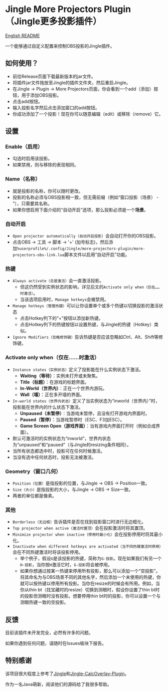 # Jingle More Projectors Plugin（Jingle更多投影插件）

[English README](https://github.com/Naturean/Jingle-MoreProjectors-Plugin/blob/main/README.md)

一个能够通过自定义配置来控制OBS投影的Jingle插件。

## 如何使用？

- 前往Release页面下载最新版本的jar文件。
- 将插件jar文件拖放至Jingle的插件文件夹，然后重启Jingle。
- 在Jingle -> Plugin -> More Projectors页面，你会看到一个add（添加）按钮，用于添加OBS投影。
- 点击add按钮。
- 输入投影名字然后点击添加窗口的add按钮。
- 你成功添加了一个投影！现在你可以随意编辑（edit）或移除（remove）它。

## 设置

### Enable（启用）

- 勾选时启用该投影。
- 如果禁用，则与移除的表现相同。

### Name（名称）

- 就是投影的名称，你可以随时更改。
- 投影的名称必须与OBS投影相一致，但无需前缀（例如“窗口投影（场景） - ”），只需要其名称。
- 如果你想启用下面介绍的“自动开启”选项，那么投影必须是一个**场景**。

### 自动开启

- `Open projector automatically（自动开启投影）`会自动打开你的OBS投影。
- 点击OBS -> 工具 -> 脚本 -> '+' (加号标志)，然后添加`%userprofile%/.config/Jingle/more-projectors-plugin/more-projectors-obs-link.lua`脚本文件以启用“自动开启”功能。

### 热键

- `Always activate（总是激活）`会一直激活投影。
    - 但这仍然受到实例状态的影响，详见后文的`Activate only when（仅在……时激活）`。
    - 当该选项启用时，`Manage hotkeys`会被禁用。
- `Manage hotkeys（管理热键）`可以让你设置单个或多个热键以切换投影的激活状态
  - 点击Hotkey列下的“+”按钮以添加新热键。
  - 点击Hotkey列下的热键按钮以设置热键，与Jingle的热键（Hotkey）类似。
- `Ignore Modifiers（忽略修饰键）`告诉热键是否应该忽略如Ctrl、Alt、Shift等修饰键。

### Activate only when（仅在……时激活）

- `Instance states（实例状态）`定义了投影能在什么实例状态下激活。
    - **Waiting（等待）**：实例未打开或未聚焦。
    - **Title（标题）**：在游戏的标题界面。
    - **In-World（世界内）**：正在一个世界内游玩。
    - **Wall（墙）**：正在多开墙的界面。
- `In-world states（世界内状态）`定义了当实例状态为“inworld（世界内）”时，投影能在世界内的什么状态下激活。
    - **Unpaused（未暂停）**：当游戏未暂停，且没有打开游戏内界面时。
    - **Paused（暂停）**：当游戏暂停时（ESC、F3加ESC）。
    - **Game Screen Open（游戏界面）**：当有游戏内界面打开时（例如合成界面）。
- 默认可激活时的实例状态为“inworld”，世界内状态为“unpaused”和“paused”（与Jingle的resizing条件相同）。
- 当所有状态都选中时，投影可在任何时候激活。
- 当没有选中任何状态时，投影无法被激活。

### Geometry（窗口几何）

- `Position（位置）`是指投影的位置，与Jingle -> OBS -> Position一致。
- `Size（大小）`是指投影的大小，与Jingle -> OBS -> Size一致。
- 两者的单位都是像素。

### 其他

- `Borderless（无边框）`告诉插件是否在找到投影窗口时进行无边框化。
- `Top projector when active（激活时置顶）`会在投影激活时将其置顶。
- `Minimize projector when inactive（停用时最小化）`会在投影停用时将其最小化。
- `Inactivate when different hotkeys are activated（当不同热键激活时停用）`会在不同热键激活时将该投影停用。
  - 举个例子，假设`G`是该投影的热键，简称为`G-投影`。现在如果我们有另一个`H-投影`，当你按`H`激活它时，`G-投影`将会被停用。
  - 如果你想通过按某一热键来停用所有投影，那么可以添加一个“空投影”。将其命名为与OBS场景不同的其他名字，然后添加一个未使用的热键，你就可以按热键以停用所有投影。当你在resize的时候会有所用。例如，当你从thin bt（找宝藏时的resize）切换到测眼时，假设你设置了thin bt时的投影但测眼时没有投影。想要停用thin bt时的投影，你可以设置一个与测眼热键一致的空投影。

## 反馈

目前该插件未开发完全，必然有许多的问题。

如果你遇到任何问题，请随时在Issues板块下报告。

## 特别感谢

该项目很大程度上参考了[Jingle](https://github.com/DuncanRuns/Jingle)和[Jingle-CalcOverlay-Plugin](https://github.com/marin774/Jingle-CalcOverlay-Plugin)。

作为一名Java萌新，阅读他们的源码给了我很多帮助。